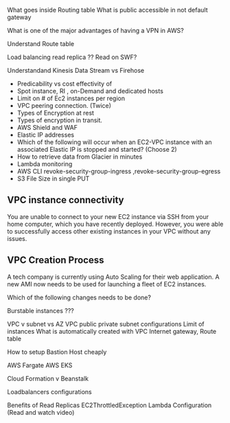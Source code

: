 What goes inside Routing table
What is public accessible in not default gateway


What is one of the major advantages of having a VPN in AWS?

Understand Route table

Load balancing read replica ??
Read on SWF?

Understandand Kinesis Data Stream vs Firehose

- Predicability vs cost effectivity of
- Spot instance, RI , on-Demand and dedicated hosts
- Limit on # of Ec2 instances per region
- VPC peering connection. (Twice)
- Types of Encryption at rest
- Types of encryption in transit.
- AWS Shield and WAF
- Elastic IP addresses
- Which of the following will occur when an EC2-VPC instance with an associated Elastic IP is stopped and started? (Choose 2)
- How to retrieve data from Glacier in minutes
-  Lambda monitoring
- AWS CLI revoke-security-group-ingress ,revoke-security-group-egress
- S3 File Size in single PUT


## VPC instance connectivity
You are unable to connect to your new EC2 instance via SSH from your home computer, which you have recently deployed. However, you were able to successfully access other existing instances in your VPC without any issues.

## VPC Creation Process
A tech company is currently using Auto Scaling for their web application. A new AMI now needs to be used for launching a fleet of EC2 instances.

Which of the following changes needs to be done?

Burstable instances ???


VPC v subnet vs AZ
VPC public private subnet configurations
Limit of instances
What is automatically created with VPC
Internet gateway, Route table

How to setup Bastion Host cheaply


AWS Fargate
AWS EKS

Cloud Formation  v Beanstalk

Loadbalancers configurations

Benefits of Read Replicas
EC2ThrottledException
Lambda Configuration (Read and watch video)
